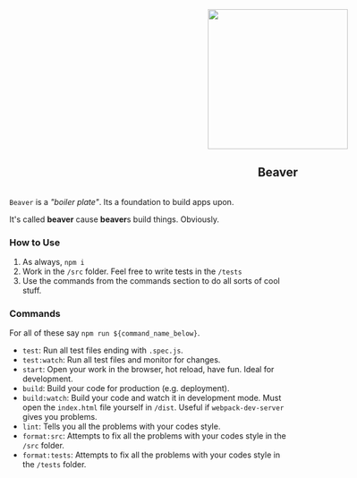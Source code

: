 <div style='display: flex; flex-direction: column; width: 100vw; align-items: center;'>
    <img style="height: 250px;" src='https://pbs.twimg.com/profile_images/2779323089/f1d2488fedff90047a32244dbc624e59_400x400.jpeg'/>
    <h2>Beaver</h2>
</div>

`Beaver` is a *"boiler plate"*. Its a foundation to build apps upon.

It's called **beaver** cause **beaver**s build things. Obviously.

### How to Use

1. As always, `npm i`
2. Work in the `/src` folder. Feel free to write tests in the `/tests`
3. Use the commands from the commands section to do all sorts of cool stuff.

### Commands

For all of these say `npm run ${command_name_below}`.

- `test`: Run all test files ending with `.spec.js`.
- `test:watch`: Run all test files and monitor for changes.
- `start`: Open your work in the browser, hot reload, have fun. Ideal for development.
- `build`: Build your code for production (e.g. deployment).
- `build:watch`: Build your code and watch it in development mode. Must open the `index.html` file yourself in `/dist`. Useful if `webpack-dev-server` gives you problems.
- `lint`: Tells you all the problems with your codes style.
- `format:src`: Attempts to fix all the problems with your codes style in the `/src` folder.
- `format:tests`: Attempts to fix all the problems with your codes style in the `/tests` folder.
